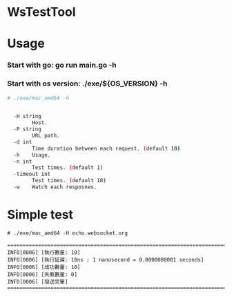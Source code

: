 WsTestTool
===

# Usage

### Start with go: go run main.go -h
### Start with os version: ./exe/${OS_VERSION} -h  
  
```bash
# ./exe/mac_amd64 -h


  -H string
    	Host.
  -P string
    	URL path.
  -d int
    	Time duration between each request. (default 10)
  -h	Usage.
  -n int
    	Test times. (default 1)
  -timeout int
    	Test times. (default 10)
  -w	Watch each resposnes.
```

# Simple test

```bash=
# ./exe/mac_amd64 -H echo.websocket.org

=======================================================================
INFO[0006] [執行數量: 10]
INFO[0006] [執行延遲: 10ns ; 1 nanosecond = 0.0000000001 seconds]
INFO[0006] [成功數量: 10]
INFO[0006] [失敗數量: 0]
INFO[0006] [發送完畢]
=======================================================================
```